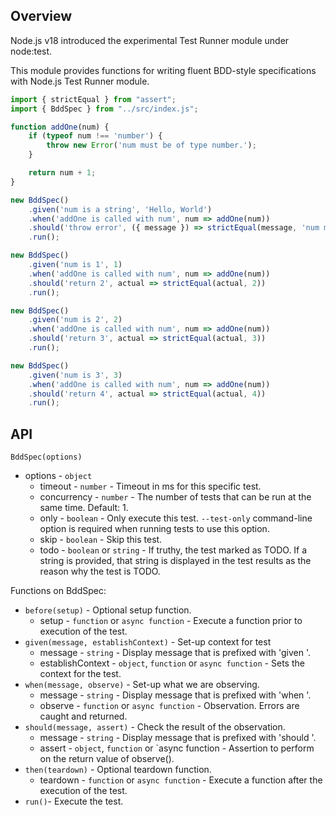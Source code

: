 ## Overview

Node.js v18 introduced the experimental Test Runner module under node:test.

This module provides functions for writing fluent BDD-style specifications with Node.js Test Runner module.

```js
import { strictEqual } from "assert";
import { BddSpec } from "../src/index.js";

function addOne(num) {
	if (typeof num !== 'number') {
		throw new Error('num must be of type number.');
	}

	return num + 1;
}

new BddSpec()
	.given('num is a string', 'Hello, World')
	.when('addOne is called with num', num => addOne(num))
	.should('throw error', ({ message }) => strictEqual(message, 'num must be of type number.'))
	.run();

new BddSpec()
	.given('num is 1', 1)
	.when('addOne is called with num', num => addOne(num))
	.should('return 2', actual => strictEqual(actual, 2))
	.run();

new BddSpec()
	.given('num is 2', 2)
	.when('addOne is called with num', num => addOne(num))
	.should('return 3', actual => strictEqual(actual, 3))
	.run();

new BddSpec()
	.given('num is 3', 3)
	.when('addOne is called with num', num => addOne(num))
	.should('return 4', actual => strictEqual(actual, 4))
	.run();
```

## API

`BddSpec(options)`

* options - `object`
    * timeout - `number` - Timeout in ms for this specific test.
    * concurrency - `number` - The number of tests that can be run at the same time. Default: 1.
    * only - `boolean` - Only execute this test. `--test-only` command-line option is required when running tests to use this option.
    * skip - `boolean` - Skip this test.
    * todo - `boolean`  or `string` - If truthy, the test marked as TODO. If a string is provided, that string is displayed in the test results as the reason why the test is TODO.

Functions on BddSpec:

* `before(setup)` - Optional setup function.
    * setup - `function` or `async function` - Execute a function prior to execution of the test.
* `given(message, establishContext)` - Set-up context for test
    * message - `string` - Display message that is prefixed with 'given '.
    * establishContext - `object`, `function` or `async function` - Sets the context for the test.
* `when(message, observe)` - Set-up what we are observing.
    * message - `string` - Display message that is prefixed with 'when '.
    * observe - `function` or `async function` - Observation. Errors are caught and returned.
* `should(message, assert)` - Check the result of the observation.
    * message - `string` - Display message that is prefixed with 'should '.
    * assert - `object`, `function` or `async function - Assertion to perform on the return value of observe().
* `then(teardown)` - Optional teardown function.
    * teardown - `function` or `async function` -  Execute a function after the execution of the test.
* `run()`- Execute the test.


